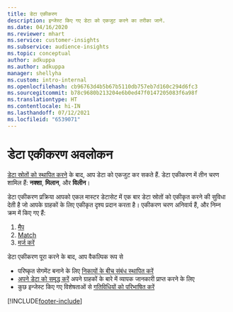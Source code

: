 ```yaml
---
title: डेटा एकीकरण
description: इन्जेस्ट किए गए डेटा को एकजुट करने का तरीका जानें.
ms.date: 04/16/2020
ms.reviewer: mhart
ms.service: customer-insights
ms.subservice: audience-insights
ms.topic: conceptual
author: adkuppa
ms.author: adkuppa
manager: shellyha
ms.custom: intro-internal
ms.openlocfilehash: cb96763d4b5b67b5110db757eb7d160c294d6fc3
ms.sourcegitcommit: b78c9680b213204e6b0ed47f0147205083f6a98f
ms.translationtype: HT
ms.contentlocale: hi-IN
ms.lasthandoff: 07/12/2021
ms.locfileid: "6539071"
---
```

# <a name="data-unification-overview"></a>डेटा एकीकरण अवलोकन

[डेटा स्रोतों को स्थापित करने](data-sources.md) के बाद, आप डेटा को एकजुट कर सकते हैं. डेटा एकीकरण में तीन चरण शामिल हैं: **नक्शा**, **मिलान**, और **विलीन**।

डेटा एकीकरण प्रक्रिया आपको एकल मास्टर डेटासेट में एक बार डेटा स्रोतों को एकीकृत करने की सुविधा देती है जो आपके ग्राहकों के लिए एकीकृत दृश्य प्रदान करता है। एकीकरण चरण अनिवार्य हैं, और निम्न क्रम में किए गए हैं:

1. [मैप](map-entities.md)
2. [Match](match-entities.md)
3. [मर्ज करें](merge-entities.md)

डेटा एकीकरण पूरा करने के बाद, आप वैकल्पिक रूप से

- परिष्कृत सेगमेंट बनाने के लिए [निकायों के बीच संबंध स्थापित करें](relationships.md)
- [अपने डेटा को समृद्ध करें](enrichment-hub.md) अपने ग्राहकों के बारे में व्यापक जानकारी प्राप्त करने के लिए
- कुछ इन्जेस्ट किए गए विशेषताओं से [गतिविधियों को परिभाषित करें](activities.md)


[!INCLUDE[footer-include](../includes/footer-banner.md)]